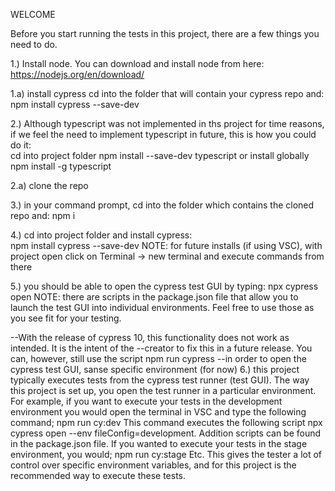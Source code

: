WELCOME

Before you start running the tests in this project, there are a few things you need to do. 

1.) Install node. 
    You can download and install node from here: https://nodejs.org/en/download/

1.a) install cypress
    cd into the folder that will contain your cypress repo and: npm install cypress --save-dev

2.) Although typescript was not implemented in ths project for time reasons, if we feel the need to 
    implement typescript in future, this is how you could do it:   
    cd into project folder
    npm install --save-dev typescript
    or install globally
    npm install -g typescript

2.a) clone the repo 

3.) in your command prompt, cd into the folder which contains the cloned repo and: 
    npm i

4.) cd into project folder and install cypress:  
    npm install cypress --save-dev
NOTE: for future installs (if using VSC), with project open click on Terminal -> new terminal and execute commands from there

5.) you should be able to open the cypress test GUI by typing: npx cypress open
    NOTE: there are scripts in the package.json file that allow you to launch the test GUI into individual environments. Feel free to use those as you see fit for your testing. 

--With the release of cypress 10, this functionality does not work as intended. It is the intent of the
--creator to fix this in a future release. You can, however, still use the script npm run cypress
--in order to open the cypress test GUI, sanse specific environment (for now)
6.) this project typically executes tests from the cypress test runner (test GUI). The way this project is set up, you open the test runner in a particular environment. For example, if you want to execute your tests in the development environment you would open the terminal in VSC and type the following command;
    npm run cy:dev
This command executes the following script npx cypress open --env fileConfig=development. Addition scripts can be found in the 
package.json file. 
If you wanted to execute your tests in the stage environment, you would;
    npm run cy:stage
Etc. This gives the tester a lot of control over specific environment variables, and for this project is the recommended way to execute these tests. 


